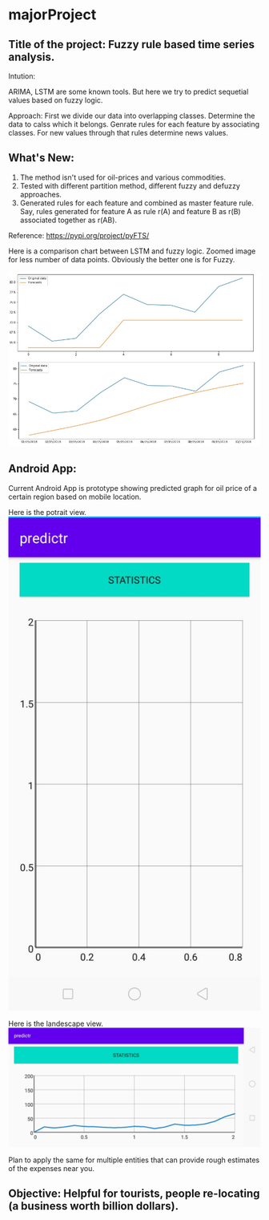 # majorProject

## Title of the project: Fuzzy rule based time series analysis.

Intution: 

ARIMA, LSTM are some known tools. But here we try to predict sequetial values based on fuzzy logic.

Approach: 
First we divide our data into overlapping classes. 
Determine the data to calss which it belongs.
Genrate rules for each feature by associating classes.
For new values through that rules determine news values. 

## What's New: 
1. The method isn't used for oil-prices and various commodities. 
2. Tested with different partition method, different fuzzy and defuzzy approaches.
3. Generated rules for each feature and combined as master feature rule. 
   Say, rules generated for feature A as rule r(A) and feature B as r(B) associated together as r(AB). 

Reference: https://pypi.org/project/pyFTS/

Here is a comparison chart between LSTM and fuzzy logic. 
Zoomed image for less number of data points.
Obviously the better one is for Fuzzy.

![Image description](https://github.com/abhiseknayak/majorProject/blob/refs/comparison-lstm-fuzzy.jpg)

## Android App:

Current Android App is prototype showing predicted graph for oil price of a certain region based on mobile location.

Here is the potrait view.
![Image description](https://github.com/abhiseknayak/majorProject/blob/refs/potrait1.jpeg)


Here is the landescape view.
![Image description](https://github.com/abhiseknayak/majorProject/blob/refs/landescape2.jpeg)

Plan to apply the same for multiple entities that can provide rough estimates of the expenses near you.

## Objective: Helpful for tourists, people re-locating (a business worth billion dollars).
